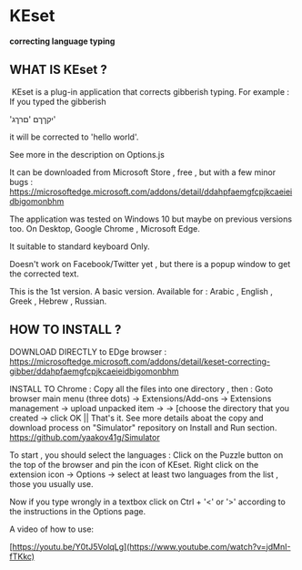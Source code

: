 # KEset
**correcting language typing**

**WHAT IS KEset ?**
----------------
‏
KEset is a plug-in application that corrects gibberish typing.
For example : If you typed the gibberish 

'יקךךם 'םרךג'

it will be corrected  to 'hello world'.

See more in the description on Options.js 

It can be downloaded from Microsoft Store , free , but with a few minor bugs :
https://microsoftedge.microsoft.com/addons/detail/ddahpfaemgfcpjkcaeieidbigomonbhm

The application was tested on Windows 10 but maybe on previous versions too.
On Desktop, Google Chrome , Microsoft Edge.

It suitable to standard keyboard Only.

Doesn't work on Facebook/Twitter yet , but there is a popup window to get the corrected text.

This is the 1st version. A basic version.  Available for :
Arabic , English , Greek , Hebrew , Russian.


**HOW TO INSTALL ?**
-----------------
DOWNLOAD DIRECTLY to EDge browser :
https://microsoftedge.microsoft.com/addons/detail/keset-correcting-gibber/ddahpfaemgfcpjkcaeieidbigomonbhm

INSTALL TO Chrome :
Copy all the files into one directory , then :
Goto browser main menu (three dots) -> Extensions/Add-ons -> Extensions management -> upload unpacked item ->
-> [choose the directory that you created -> click OK  ||  That's it.
See more details aboat the copy and download process on "Simulator" repository on Install and Run section.
https://github.com/yaakov41g/Simulator

To start , you should select the languages :
Click on the Puzzle button on the top of the browser and pin the icon of KEset.
Right click on the  extension icon -> Options -> select at least two languages from the list , those you usually use.

Now if you type wrongly in a textbox click on Ctrl + '<' or '>' according to the instructions in the Options page.

A video of how to use:

[https://youtu.be/Y0tJ5VolqLg](https://www.youtube.com/watch?v=jdMnI-fTKkc)


